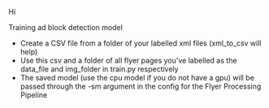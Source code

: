 Hi

Training ad block detection model
- Create a CSV file from a folder of your labelled xml files (xml_to_csv will help)
- Use this csv and a folder of all flyer pages you've labelled as the data_file and img_folder in train.py respectively
- The saved model (use the cpu model if you do not have a gpu) will be passed through the -sm argument in the config for the
    Flyer Processing Pipeline